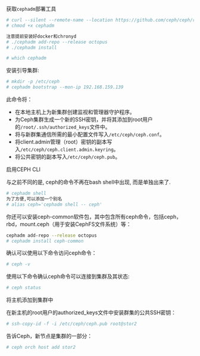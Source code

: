 获取`cephadm`部署工具

```bash
# curl --silent --remote-name --location https://github.com/ceph/ceph/raw/octopus/src/cephadm/cephadm
# chmod +x cephadm
```

```bash
注意提前安装好docker和chronyd
# ./cephadm add-repo --release octopus
# ./cephadm install

# which cephadm
```


安装引导集群:

```bash
# mkdir -p /etc/ceph
# cephadm bootstrap --mon-ip 192.168.159.139
```

此命令将：

- 在本地主机上为新集群创建监视和管理器守护程序。
-  为Ceph集群生成一个新的SSH密钥，并将其添加到root用户的`/root/.ssh/authorized_keys`文件中。
- 将与新群集通信所需的最小配置文件写入`/etc/ceph/ceph.conf`。
- 将client.admin管理（root）密钥的副本写入`/etc/ceph/ceph.client.admin.keyring`。
-  将公共密钥的副本写入`/etc/ceph/ceph.pub`。

  启用CEPH CLI

与之前不同的是, ceph的命令不再在bash shell中出现, 而是单独出来了.

```bash
# cephadm shell
为了方便,可以添加一个别名
# alias ceph='cephadm shell -- ceph'
```

你还可以安装ceph-common软件包，其中包含所有ceph命令，包括ceph，rbd，mount.ceph（用于安装CephFS文件系统）等：

```bash
cephadm add-repo --release octopus
# cephadm install ceph-common

```

确认可以使用以下命令访问ceph命令：

```bash
# ceph -v
```

使用以下命令确认ceph命令可以连接到集群及其状态:

```bash
# ceph status
```

将主机添加到集群中

在新主机的root用户的authorized_keys文件中安装群集的公共SSH密钥：

```bash
# ssh-copy-id -f -i /etc/ceph/ceph.pub root@stor2
```

告诉Ceph，新节点是集群的一部分：

```bash
# ceph orch host add stor2
```

